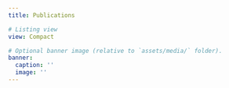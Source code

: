 ```yaml
---
title: Publications

# Listing view
view: Compact

# Optional banner image (relative to `assets/media/` folder).
banner:
  caption: ''
  image: ''
---
```

